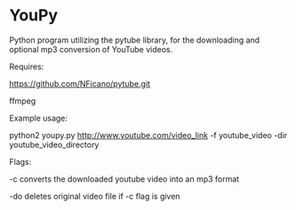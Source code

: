 YouPy
=====

Python program utilizing the pytube library, for the downloading and optional mp3 conversion of YouTube videos.

Requires:

https://github.com/NFicano/pytube.git

ffmpeg

Example usage:

python2 youpy.py http://www.youtube.com/video_link -f youtube_video -dir youtube_video_directory


Flags:

-c	converts the downloaded youtube video into an mp3 format

-do	deletes original video file if -c flag is given
